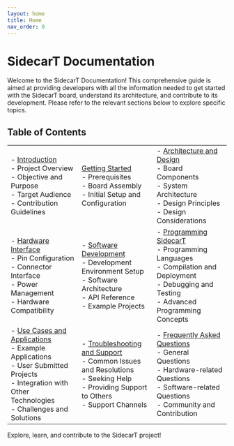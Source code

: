 ```yaml
---
layout: home
title: Home
nav_order: 0
---
```


# SidecarT Documentation 
Welcome to the SidecarT Documentation! This comprehensive guide is aimed at providing developers with all the information needed to get started with the SidecarT board, understand its architecture, and contribute to its development. Please refer to the relevant sections below to explore specific topics.

## Table of Contents

|  |  |  |
|----------|----------|----------|
| - [Introduction](/introduction)</br>   - Project Overview</br>   - Objective and Purpose</br>   - Target Audience</br>   - Contribution Guidelines |  [Getting Started](/getting_started)</br>   - Prerequisites</br>   - Board Assembly</br>   - Initial Setup and Configuration | - [Architecture and Design](/architecture_and_design)</br>   - Board Components</br>   - System Architecture</br>   - Design Principles</br>   - Design Considerations |
| - [Hardware Interface](/hardware_interface)</br>   - Pin Configuration</br>   - Connector Interface</br>   - Power Management</br>   - Hardware Compatibility | - [Software Development](/software_development)</br>   - Development Environment Setup</br>   - Software Architecture</br>   - API Reference</br>   - Example Projects | - [Programming SidecarT](/programming_sidecart)</br>   - Programming Languages</br>   - Compilation and Deployment</br>   - Debugging and Testing</br>   - Advanced Programming Concepts |
| - [Use Cases and Applications](/use_cases_and_applications)</br>   - Example Applications</br>   - User Submitted Projects</br>   - Integration with Other Technologies</br>   - Challenges and Solutions | - [Troubleshooting and Support](/troubleshooting_and_support)</br>   - Common Issues and Resolutions</br>   - Seeking Help</br>   - Providing Support to Others</br>   - Support Channels | - [Frequently Asked Questions](/frequently_asked_questions)</br>   - General Questions</br>   - Hardware-related Questions</br>   - Software-related Questions</br>   - Community and Contribution |


Explore, learn, and contribute to the SidecarT project!
